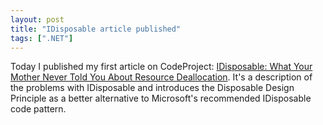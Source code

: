 ```yaml
---
layout: post
title: "IDisposable article published"
tags: [".NET"]
---
```



Today I published my first article on CodeProject: [IDisposable: What Your Mother Never Told You About Resource Deallocation](http://www.codeproject.com/KB/dotnet/IDisposable.aspx). It's a description of the problems with IDisposable and introduces the Disposable Design Principle as a better alternative to Microsoft's recommended IDisposable code pattern.

